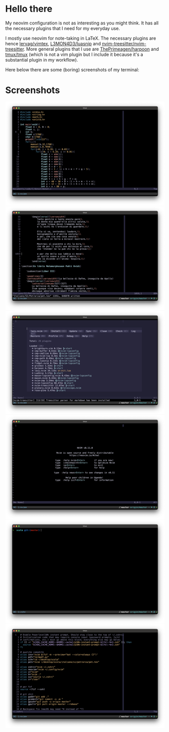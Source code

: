 # Hello there

My neovim configuration is not as interesting as you might think. It has all the necessary plugins that I need for my everyday use.

I mostly use neovim for note-taking in LaTeX. The necessary plugins are hence [lervag/vimtex](https://github.com/lervag/vimtex), [L3MON4D3/luasnip](https://github.com/L3MON4D3/LuaSnip) and [nvim-treesitter/nvim-treesitter](https://github.com/nvim-treesitter/nvim-treesitter). More general plugins that I use are [ThePrimeagen/harpoon](https://github.com/ThePrimeagen/harpoon) and [tmux/tmux](https://github.com/tmux/tmux/wiki) (which is not a vim plugin but I include it because it's a substantial plugin in my workflow).

Here below there are some (boring) screenshots of my terminal:

# Screenshots

![donut.c](screenshots/donutc.png)
![LaTeX](screenshots/latex.png)
![Lazy](screenshots/lazy.png)
![Neovim](screenshots/nvim.png)
![Terminal](screenshots/terminal.png)
![zshrc](screenshots/zshrc.png)

